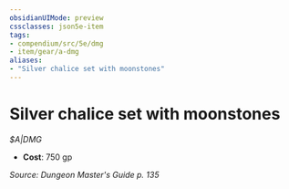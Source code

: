 ```yaml
---
obsidianUIMode: preview
cssclasses: json5e-item
tags:
- compendium/src/5e/dmg
- item/gear/a-dmg
aliases: 
- "Silver chalice set with moonstones"
---
```

# Silver chalice set with moonstones
*$A|DMG*  

- **Cost**: 750 gp

*Source: Dungeon Master's Guide p. 135*